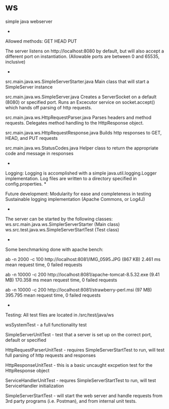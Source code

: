 # ws
simple java webserver

*

Allowed methods:
GET
HEAD
PUT

The server listens on http://localhost:8080 by default, but will also accept a different port on instantiation. (Allowable ports are between 0 and 65535, inclusive)

*

src.main.java.ws.SimpleServerStarter.java
Main class that will start a SimpleServer instance

src.main.java.ws.SimpleServer.java
Creates a ServerSocket on a default (8080) or specified port. Runs an Excecutor service on socket.accept() which hands off parsing of http requests.

src.main.java.ws.HttpRequestParser.java
Parses headers and method requests. Delegates method handling to the HttpResponse object.

src.main.java.ws.HttpRequestResponse.java
Builds http responses to GET, HEAD, and PUT requests

src.main.java.ws.StatusCodes.java
Helper class to return the appropriate code and message in responses

*
Logging:
Logging is accomplished with a simple java.util.logging.Logger implementation. Log files are written to a directory specified in config.properties. 
*

Future development:
Modularity for ease and completeness in testing
Sustainable logging implementation (Apache Commons, or Log4J)

*

The server can be started by the following classes:
ws.src.main.java.ws.SimplerServerStarter (Main class)
ws.src.test.java.ws.SimpleServerStartTest (Test class)

*

Some benchmarking done with apache bench:

ab -n 2000 -c 100 http://localhost:8081/IMG_0595.JPG (867 KB)
2.461 ms mean request time, 0 failed requests

ab -n 10000 -c 200 http://localhost:8081/apache-tomcat-8.5.32.exe (9.41 MB)
170.358 ms mean request time, 0 failed requests

ab -n 10000 -c 200 http://localhost:8081/strawberry-perl.msi (97 MB)
395.795 mean request time, 0 failed requests

*

Testing:
All test files are located in /src/test/java/ws

wsSystemTest - a full functionality test

SimpleServerUnitTest - test that a server is set up on the correct port, default or specified

HttpRequestParserUnitTest - requires SimpleServerStartTest to run, will test full parsing of http requests and responses

HttpResponseUnitTest - this is a basic uncaught excpetion test for the HttpResponse object

ServiceHandlerUnitTest - requres SimpleServerStartTest to run, will test ServiceHandler initialization

SimpleServerStartTest - will start the web server and handle requests from 3rd party programs (i.e. Postman), and from internal unit tests. 
